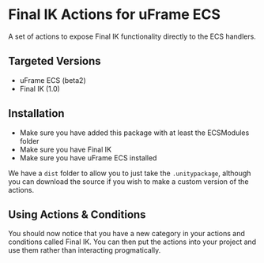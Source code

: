 # Final IK Actions for uFrame ECS

A set of actions to expose Final IK functionality directly to the ECS handlers.

## Targeted Versions

- uFrame ECS (beta2)
- Final IK (1.0)

## Installation

- Make sure you have added this package with at least the ECSModules folder
- Make sure you have Final IK
- Make sure you have uFrame ECS installed

We have a `dist` folder to allow you to just take the `.unitypackage`, although you can download the source if you wish to make a custom version of the actions.

## Using Actions & Conditions
You should now notice that you have a new category in your actions and conditions called Final IK. You can then put the actions into your project and use them rather than interacting progmatically.